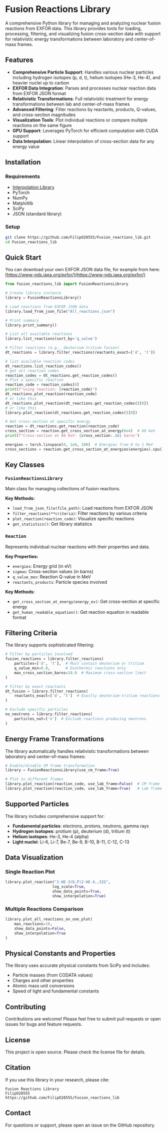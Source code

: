 # Fusion Reactions Library

A comprehensive Python library for managing and analyzing nuclear fusion reactions from EXFOR data. This library provides tools for loading, processing, filtering, and visualizing fusion cross-section data with support for relativistic energy transformations between laboratory and center-of-mass frames.

## Features

- **Comprehensive Particle Support**: Handles various nuclear particles including hydrogen isotopes (p, d, t), helium isotopes (He-3, He-4), and heavier nuclei up to carbon
- **EXFOR Data Integration**: Parses and processes nuclear reaction data from EXFOR JSON format
- **Relativistic Transformations**: Full relativistic treatment for energy transformations between lab and center-of-mass frames
- **Advanced Filtering**: Filter reactions by reactants, products, Q-values, and cross-section magnitudes
- **Visualization Tools**: Plot individual reactions or compare multiple reactions on the same figure
- **GPU Support**: Leverages PyTorch for efficient computation with CUDA support
- **Data Interpolation**: Linear interpolation of cross-section data for any energy value

## Installation

### Requirements
- [Interpolation Library](https://github.com/sbarratt/torch_interpolations)
- PyTorch
- NumPy
- Matplotlib
- SciPy
- JSON (standard library)

### Setup
```bash
git clone https://github.com/FilipO28555/Fusion_reactions_lib.git
cd Fusion_reactions_lib
```

## Quick Start
You can download your own EXFOR JSON data file, for example from here:
[https://www-nds.iaea.org/exfor/](https://www-nds.iaea.org/exfor/)

```python
from fusion_reactions_lib import FusionReactionsLibrary

# Create library instance
library = FusionReactionsLibrary()

# Load reactions from EXFOR JSON data
library.load_from_json_file("All_reactions.json")

# Print summary
library.print_summary()

# List all available reactions
library.list_reactions(sort_by='q_value')

# Filter reactions (e.g., deuterium-tritium fusion)
dt_reactions = library.filter_reactions(reactants_exact=['d', 't'])

# list available reaction codes
dt_reactions.list_reaction_codes()
# get all reaction codes
reaction_codes = dt_reactions.get_reaction_codes()
# Plot a specific reaction
reaction_code = reaction_codes[0]
print(f"using reaction: {reaction_code}")
dt_reactions.plot_reaction(reaction_code)
# or like this
dt_reactions.plot_reaction(dt_reactions.get_reaction_codes()[0])
# or like this
library.plot_reaction(dt_reactions.get_reaction_codes()[0])

# Get cross-section at specific energy
reaction = dt_reactions.get_reaction(reaction_code)
cross_section = reaction.get_cross_section_at_energy(6e4)  # 60 keV
print(f"Cross-section at 60 keV: {cross_section:.2e} barns")

energies = torch.linspace(0, 1e6, 100)  # Energies from 0 to 1 MeV
cross_sections = reaction.get_cross_section_at_energies(energies).cpu().numpy()
```

## Key Classes

### `FusionReactionsLibrary`
Main class for managing collections of fusion reactions.

**Key Methods:**
- `load_from_json_file(file_path)`: Load reactions from EXFOR JSON
- `filter_reactions(**criteria)`: Filter reactions by various criteria
- `plot_reaction(reaction_code)`: Visualize specific reactions
- `get_statistics()`: Get library statistics

### `Reaction`
Represents individual nuclear reactions with their properties and data.

**Key Properties:**
- `energies`: Energy grid (in eV)
- `sigmas`: Cross-section values (in barns)
- `q_value_mev`: Reaction Q-value in MeV
- `reactants`, `products`: Particle species involved

**Key Methods:**
- `get_cross_section_at_energy(energy_ev)`: Get cross-section at specific energy
- `get_human_readable_equation()`: Get reaction equation in readable format

## Filtering Criteria

The library supports sophisticated filtering:

```python
# Filter by particles involved
fusion_reactions = library.filter_reactions(
    particles=['d', 't'],  # Must contain deuterium or tritium
    q_value_min=0.0,       # Exothermic reactions only
    max_cross_section_barns=10.0  # Maximum cross-section limit
)

# Filter by exact reactants
dt_fusion = library.filter_reactions(
    reactants_exact=['d', 't']  # Exactly deuterium-tritium reactions
)

# Exclude specific particles
no_neutrons = library.filter_reactions(
    particles_not=['n']  # Exclude reactions producing neutrons
)
```

## Energy Frame Transformations

The library automatically handles relativistic transformations between laboratory and center-of-mass frames:

```python
# Enable/disable CM frame transformation
library = FusionReactionsLibrary(use_cm_frame=True)

# Plot in different frames
library.plot_reaction(reaction_code, use_lab_frame=False)  # CM frame
library.plot_reaction(reaction_code, use_lab_frame=True)   # Lab frame
```

## Supported Particles

The library includes comprehensive support for:

- **Fundamental particles**: electrons, protons, neutrons, gamma rays
- **Hydrogen isotopes**: protium (p), deuterium (d), tritium (t)
- **Helium isotopes**: He-3, He-4 (alpha)
- **Light nuclei**: Li-6, Li-7, Be-7, Be-9, B-10, B-11, C-12, C-13

## Data Visualization

### Single Reaction Plot
```python
library.plot_reaction("2-HE-3(D,P)2-HE-4,,SIG", 
                     log_scale=True, 
                     show_data_points=True, 
                     show_interpolation=True)
```

### Multiple Reactions Comparison
```python
library.plot_all_reactions_on_one_plot(
    max_reactions=10,
    show_data_points=False,
    show_interpolation=True
)
```

## Physical Constants and Properties

The library uses accurate physical constants from SciPy and includes:
- Particle masses (from CODATA values)
- Charges and other properties
- Atomic mass unit conversions
- Speed of light and fundamental constants

## Contributing

Contributions are welcome! Please feel free to submit pull requests or open issues for bugs and feature requests.

## License

This project is open source. Please check the license file for details.

## Citation

If you use this library in your research, please cite:
```
Fusion Reactions Library
FilipO28555
https://github.com/FilipO28555/Fusion_reactions_lib
```

## Contact

For questions or support, please open an issue on the GitHub repository.
